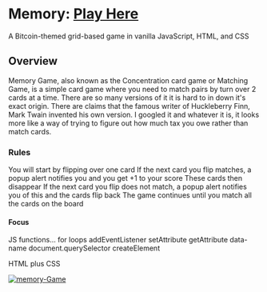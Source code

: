 # Memory: <a href="https://pick-two-memory-game.vercel.app//" target="_blank">Play Here</a>



A Bitcoin-themed grid-based game in vanilla JavaScript, HTML, and CSS

## Overview

Memory Game, also known as the Concentration card game or Matching Game, is a simple card game where you need to match pairs by turn over 2 cards at a time. There are so many versions of it it is hard to in down it's exact origin. There are claims that the famous writer of Huckleberry Finn, Mark Twain invented his own version. I googled it and whatever it is, it looks more like a way of trying to figure out how much tax you owe rather than match cards.
### Rules

You will start by flipping over one card
If the next card you flip matches, a popup alert notifies you and you get +1 to your score
These cards then disappear
If the next card you flip does not match, a popup alert notifies you of this and the cards flip back
The game continues until you match all the cards on the board


#### Focus 
JS functions...
for loops
addEventListener
setAttribute
getAttribute
data-name
document.querySelector
createElement

HTML plus CSS


<a href='https://pick-two-memory-game.vercel.app/' target='_blank'><img src='https://i.postimg.cc/d311H8pt/dexdaghost.jpg' border='0' alt='memory-Game'/></a>

 
